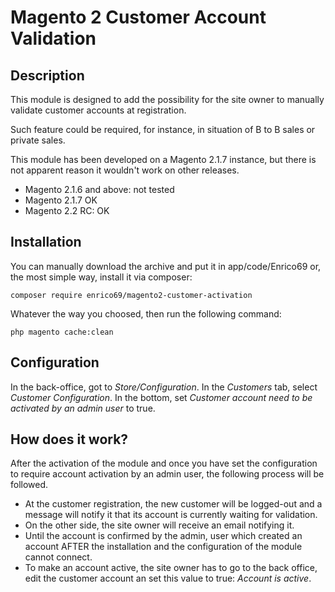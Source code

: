 # Magento 2 Customer Account Validation

## Description
This module is designed to add the possibility for the site owner to manually validate customer accounts at registration.

Such feature could be required, for instance, in situation of B to B sales or private sales.


This module has been developed on a Magento 2.1.7 instance, but there is not apparent reason it wouldn't
work on other releases.

* Magento 2.1.6 and above: not tested
* Magento 2.1.7 OK
* Magento 2.2 RC: OK

## Installation

You can manually download the archive and put it in app/code/Enrico69
or, the most simple way, install it via composer:

```
composer require enrico69/magento2-customer-activation
```

Whatever the way you choosed, then run the following command:

```
php magento cache:clean
```

## Configuration

In the back-office, got to _Store/Configuration_. In the _Customers_ tab, select _Customer
Configuration_. In the bottom, set _Customer account need to be activated by an admin user_ to true.

## How does it work?
After the activation of the module and once you have set the configuration to require account
activation by an admin user, the following process will be followed.

* At the customer registration, the new customer will be logged-out and a message
will notify it that its account is currently waiting for validation.
* On the other side, the site owner will receive an email notifying it.
* Until the account is confirmed by the admin, user which created an account AFTER
the installation and the configuration of the module cannot connect.
* To make an account active, the site owner has to go to the back office, edit the 
customer account an set this value to true: _Account is active_.